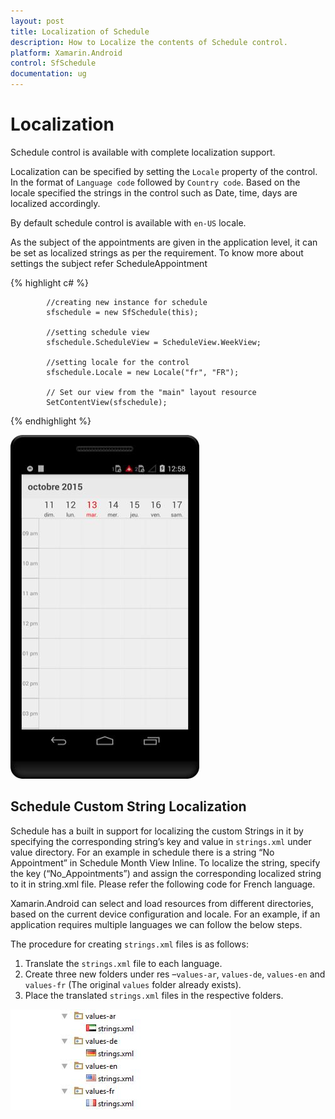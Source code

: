```yaml
---
layout: post
title: Localization of Schedule
description: How to Localize the contents of Schedule control.
platform: Xamarin.Android
control: SfSchedule
documentation: ug
---
```


# Localization 

Schedule control is available with complete localization support. 

Localization can be specified by setting the `Locale` property of the control. In the format of `Language code` followed by `Country code`.  Based on the locale specified the strings in the control such as Date, time, days are localized accordingly.

By default schedule control is available with `en-US` locale. 

As the subject of the appointments are given in the application level, it can be set as localized strings as per the requirement. To know more about settings the subject refer ScheduleAppointment

{% highlight c# %}

            //creating new instance for schedule
            sfschedule = new SfSchedule(this);

            //setting schedule view
            sfschedule.ScheduleView = ScheduleView.WeekView;

            //setting locale for the control
            sfschedule.Locale = new Locale("fr", "FR");
            
            // Set our view from the "main" layout resource
            SetContentView(sfschedule);

{% endhighlight %}

![](Localization_images/Localization_img1.jpeg)

## Schedule Custom String Localization

Schedule has a built in support for localizing the custom Strings in it by specifying the corresponding string’s key and value in `strings.xml` under value directory. For an example in schedule there is a string “No Appointment” in Schedule Month View Inline. To localize the string, specify the key (“No_Appointments”) and assign the corresponding localized string to it in string.xml file. Please refer the following code for French language.

Xamarin.Android can select and load resources from different directories, based on the current device configuration and locale. For an example, if an application requires multiple languages we can follow the below steps.

The procedure for creating `strings.xml` files is as follows:

1. Translate the `strings.xml` file to each language.
2. Create three new folders under res –`values-ar`, `values-de`, `values-en` and `values-fr` (The original `values` folder already exists).
3. Place the translated `strings.xml` files in the respective folders.

![](Localization_images/Localization_img2.jpeg)